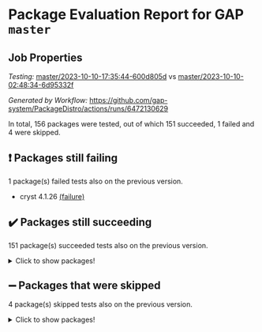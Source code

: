 # Package Evaluation Report for GAP `master`

## Job Properties

*Testing:* [master/2023-10-10-17:35:44-600d805d](https://github.com/gap-system/PackageDistro/blob/data/reports/master/2023-10-10-17:35:44-600d805d) vs [master/2023-10-10-02:48:34-6d95332f](https://github.com/gap-system/PackageDistro/blob/data/reports/master/2023-10-10-02:48:34-6d95332f)

*Generated by Workflow:* https://github.com/gap-system/PackageDistro/actions/runs/6472130629

In total, 156 packages were tested, out of which 151 succeeded, 1 failed and 4 were skipped.

## :exclamation: Packages still failing

1 package(s) failed tests also on the previous version.
- cryst 4.1.26 [(failure)](https://github.com/gap-system/PackageDistro/actions/runs/6472130629/job/17573358379)

## :heavy_check_mark: Packages still succeeding

151 package(s) succeeded tests also on the previous version.
<details><summary>Click to show packages!</summary>

- 4ti2interface 2023.02-04 [(success)](https://github.com/gap-system/PackageDistro/actions/runs/6472130629/job/17573348112)
- ace 5.6.2 [(success)](https://github.com/gap-system/PackageDistro/actions/runs/6472130629/job/17573348357)
- aclib 1.3.2 [(success)](https://github.com/gap-system/PackageDistro/actions/runs/6472130629/job/17573348718)
- agt 0.3.1 [(success)](https://github.com/gap-system/PackageDistro/actions/runs/6472130629/job/17573349032)
- alnuth 3.2.1 [(success)](https://github.com/gap-system/PackageDistro/actions/runs/6472130629/job/17573349303)
- anupq 3.3.0 [(success)](https://github.com/gap-system/PackageDistro/actions/runs/6472130629/job/17573349589)
- atlasrep 2.1.7 [(success)](https://github.com/gap-system/PackageDistro/actions/runs/6472130629/job/17573353346)
- autodoc 2023.06.19 [(success)](https://github.com/gap-system/PackageDistro/actions/runs/6472130629/job/17573353717)
- automata 1.15 [(success)](https://github.com/gap-system/PackageDistro/actions/runs/6472130629/job/17573354086)
- automgrp 1.3.2 [(success)](https://github.com/gap-system/PackageDistro/actions/runs/6472130629/job/17573354487)
- autpgrp 1.11 [(success)](https://github.com/gap-system/PackageDistro/actions/runs/6472130629/job/17573354841)
- cap 2023.10-06 [(success)](https://github.com/gap-system/PackageDistro/actions/runs/6472130629/job/17573355106)
- caratinterface 2.3.5 [(success)](https://github.com/gap-system/PackageDistro/actions/runs/6472130629/job/17573355387)
- cddinterface 2022.11.01 [(success)](https://github.com/gap-system/PackageDistro/actions/runs/6472130629/job/17573355683)
- circle 1.6.6 [(success)](https://github.com/gap-system/PackageDistro/actions/runs/6472130629/job/17573355993)
- classicpres 1.22 [(success)](https://github.com/gap-system/PackageDistro/actions/runs/6472130629/job/17573356317)
- cohomolo 1.6.11 [(success)](https://github.com/gap-system/PackageDistro/actions/runs/6472130629/job/17573356612)
- congruence 1.2.5 [(success)](https://github.com/gap-system/PackageDistro/actions/runs/6472130629/job/17573356934)
- corelg 1.56 [(success)](https://github.com/gap-system/PackageDistro/actions/runs/6472130629/job/17573357245)
- crime 1.6 [(success)](https://github.com/gap-system/PackageDistro/actions/runs/6472130629/job/17573357541)
- crisp 1.4.6 [(success)](https://github.com/gap-system/PackageDistro/actions/runs/6472130629/job/17573357833)
- crypting 0.10.4 [(success)](https://github.com/gap-system/PackageDistro/actions/runs/6472130629/job/17573358080)
- crystcat 1.1.10 [(success)](https://github.com/gap-system/PackageDistro/actions/runs/6472130629/job/17573358618)
- ctbllib 1.3.6 [(success)](https://github.com/gap-system/PackageDistro/actions/runs/6472130629/job/17573358860)
- cubefree 1.19 [(success)](https://github.com/gap-system/PackageDistro/actions/runs/6472130629/job/17573359108)
- curlinterface 2.3.2 [(success)](https://github.com/gap-system/PackageDistro/actions/runs/6472130629/job/17573359451)
- cvec 2.8.1 [(success)](https://github.com/gap-system/PackageDistro/actions/runs/6472130629/job/17573359695)
- datastructures 0.3.0 [(success)](https://github.com/gap-system/PackageDistro/actions/runs/6472130629/job/17573359924)
- deepthought 1.0.6 [(success)](https://github.com/gap-system/PackageDistro/actions/runs/6472130629/job/17573360244)
- design 1.8 [(success)](https://github.com/gap-system/PackageDistro/actions/runs/6472130629/job/17573360562)
- difsets 2.3.1 [(success)](https://github.com/gap-system/PackageDistro/actions/runs/6472130629/job/17573360881)
- digraphs 1.6.3 [(success)](https://github.com/gap-system/PackageDistro/actions/runs/6472130629/job/17573361148)
- edim 1.3.7 [(success)](https://github.com/gap-system/PackageDistro/actions/runs/6472130629/job/17573361462)
- example 4.3.4 [(success)](https://github.com/gap-system/PackageDistro/actions/runs/6472130629/job/17573361832)
- examplesforhomalg 2023.10-01 [(success)](https://github.com/gap-system/PackageDistro/actions/runs/6472130629/job/17573362074)
- factint 1.6.3 [(success)](https://github.com/gap-system/PackageDistro/actions/runs/6472130629/job/17573362385)
- ferret 1.0.9 [(success)](https://github.com/gap-system/PackageDistro/actions/runs/6472130629/job/17573362682)
- fga 1.5.0 [(success)](https://github.com/gap-system/PackageDistro/actions/runs/6472130629/job/17573363025)
- fining 1.5.6 [(success)](https://github.com/gap-system/PackageDistro/actions/runs/6472130629/job/17573363353)
- float 1.0.3 [(success)](https://github.com/gap-system/PackageDistro/actions/runs/6472130629/job/17573363619)
- format 1.4.3 [(success)](https://github.com/gap-system/PackageDistro/actions/runs/6472130629/job/17573363965)
- forms 1.2.9 [(success)](https://github.com/gap-system/PackageDistro/actions/runs/6472130629/job/17573364287)
- fplsa 1.2.6 [(success)](https://github.com/gap-system/PackageDistro/actions/runs/6472130629/job/17573364644)
- fr 2.4.12 [(success)](https://github.com/gap-system/PackageDistro/actions/runs/6472130629/job/17573364951)
- francy 2.0.3 [(success)](https://github.com/gap-system/PackageDistro/actions/runs/6472130629/job/17573365235)
- fwtree 1.3 [(success)](https://github.com/gap-system/PackageDistro/actions/runs/6472130629/job/17573365529)
- gapdoc 1.6.6 [(success)](https://github.com/gap-system/PackageDistro/actions/runs/6472130629/job/17573365838)
- gauss 2023.02-04 [(success)](https://github.com/gap-system/PackageDistro/actions/runs/6472130629/job/17573366128)
- gaussforhomalg 2023.10-01 [(success)](https://github.com/gap-system/PackageDistro/actions/runs/6472130629/job/17573366391)
- gbnp 1.0.5 [(success)](https://github.com/gap-system/PackageDistro/actions/runs/6472130629/job/17573366742)
- generalizedmorphismsforcap 2023.08-02 [(success)](https://github.com/gap-system/PackageDistro/actions/runs/6472130629/job/17573367023)
- genss 1.6.8 [(success)](https://github.com/gap-system/PackageDistro/actions/runs/6472130629/job/17573367367)
- gradedmodules 2023.09-01 [(success)](https://github.com/gap-system/PackageDistro/actions/runs/6472130629/job/17573367705)
- gradedringforhomalg 2023.08-01 [(success)](https://github.com/gap-system/PackageDistro/actions/runs/6472130629/job/17573368070)
- grape 4.9.0 [(success)](https://github.com/gap-system/PackageDistro/actions/runs/6472130629/job/17573368415)
- groupoids 1.73 [(success)](https://github.com/gap-system/PackageDistro/actions/runs/6472130629/job/17573368733)
- grpconst 2.6.4 [(success)](https://github.com/gap-system/PackageDistro/actions/runs/6472130629/job/17573369053)
- guarana 0.96.3 [(success)](https://github.com/gap-system/PackageDistro/actions/runs/6472130629/job/17573369400)
- guava 3.18 [(success)](https://github.com/gap-system/PackageDistro/actions/runs/6472130629/job/17573369794)
- hap 1.58 [(success)](https://github.com/gap-system/PackageDistro/actions/runs/6472130629/job/17573370193)
- hapcryst 0.1.15 [(success)](https://github.com/gap-system/PackageDistro/actions/runs/6472130629/job/17573370459)
- hecke 1.5.3 [(success)](https://github.com/gap-system/PackageDistro/actions/runs/6472130629/job/17573370735)
- help 3.5 [(success)](https://github.com/gap-system/PackageDistro/actions/runs/6472130629/job/17573371018)
- homalg 2023.10-01 [(success)](https://github.com/gap-system/PackageDistro/actions/runs/6472130629/job/17573371285)
- homalgtocas 2023.08-01 [(success)](https://github.com/gap-system/PackageDistro/actions/runs/6472130629/job/17573371585)
- idrel 2.45 [(success)](https://github.com/gap-system/PackageDistro/actions/runs/6472130629/job/17573371926)
- images 1.3.1 [(success)](https://github.com/gap-system/PackageDistro/actions/runs/6472130629/job/17573372266)
- intpic 0.3.0 [(success)](https://github.com/gap-system/PackageDistro/actions/runs/6472130629/job/17573372577)
- io 4.8.1 [(success)](https://github.com/gap-system/PackageDistro/actions/runs/6472130629/job/17573372931)
- io_forhomalg 2023.02-04 [(success)](https://github.com/gap-system/PackageDistro/actions/runs/6472130629/job/17573373218)
- irredsol 1.4.4 [(success)](https://github.com/gap-system/PackageDistro/actions/runs/6472130629/job/17573373649)
- json 2.1.1 [(success)](https://github.com/gap-system/PackageDistro/actions/runs/6472130629/job/17573373955)
- jupyterkernel 1.5.0 [(success)](https://github.com/gap-system/PackageDistro/actions/runs/6472130629/job/17573374247)
- jupyterviz 1.5.6 [(success)](https://github.com/gap-system/PackageDistro/actions/runs/6472130629/job/17573374552)
- kan 1.36 [(success)](https://github.com/gap-system/PackageDistro/actions/runs/6472130629/job/17573374886)
- kbmag 1.5.11 [(success)](https://github.com/gap-system/PackageDistro/actions/runs/6472130629/job/17573375158)
- laguna 3.9.6 [(success)](https://github.com/gap-system/PackageDistro/actions/runs/6472130629/job/17573375454)
- liealgdb 2.2.1 [(success)](https://github.com/gap-system/PackageDistro/actions/runs/6472130629/job/17573375755)
- liepring 2.8 [(success)](https://github.com/gap-system/PackageDistro/actions/runs/6472130629/job/17573376029)
- liering 2.4.2 [(success)](https://github.com/gap-system/PackageDistro/actions/runs/6472130629/job/17573376251)
- linearalgebraforcap 2023.10-03 [(success)](https://github.com/gap-system/PackageDistro/actions/runs/6472130629/job/17573376532)
- localizeringforhomalg 2023.10-01 [(success)](https://github.com/gap-system/PackageDistro/actions/runs/6472130629/job/17573376820)
- loops 3.4.3 [(success)](https://github.com/gap-system/PackageDistro/actions/runs/6472130629/job/17573377095)
- lpres 1.0.3 [(success)](https://github.com/gap-system/PackageDistro/actions/runs/6472130629/job/17573377365)
- majoranaalgebras 1.5.1 [(success)](https://github.com/gap-system/PackageDistro/actions/runs/6472130629/job/17573377671)
- mapclass 1.4.6 [(success)](https://github.com/gap-system/PackageDistro/actions/runs/6472130629/job/17573377934)
- matgrp 0.70 [(success)](https://github.com/gap-system/PackageDistro/actions/runs/6472130629/job/17573378204)
- matricesforhomalg 2023.10-01 [(success)](https://github.com/gap-system/PackageDistro/actions/runs/6472130629/job/17573378485)
- modisom 2.5.4 [(success)](https://github.com/gap-system/PackageDistro/actions/runs/6472130629/job/17573378747)
- modulepresentationsforcap 2023.10-01 [(success)](https://github.com/gap-system/PackageDistro/actions/runs/6472130629/job/17573379102)
- modules 2023.10-01 [(success)](https://github.com/gap-system/PackageDistro/actions/runs/6472130629/job/17573379327)
- monoidalcategories 2023.08-11 [(success)](https://github.com/gap-system/PackageDistro/actions/runs/6472130629/job/17573379567)
- nconvex 2022.09-01 [(success)](https://github.com/gap-system/PackageDistro/actions/runs/6472130629/job/17573379912)
- nilmat 1.4.2 [(success)](https://github.com/gap-system/PackageDistro/actions/runs/6472130629/job/17573380185)
- nock 1.5 [(success)](https://github.com/gap-system/PackageDistro/actions/runs/6472130629/job/17573380506)
- normalizinterface 1.3.6 [(success)](https://github.com/gap-system/PackageDistro/actions/runs/6472130629/job/17573380773)
- nq 2.5.10 [(success)](https://github.com/gap-system/PackageDistro/actions/runs/6472130629/job/17573381017)
- numericalsgps 1.3.1 [(success)](https://github.com/gap-system/PackageDistro/actions/runs/6472130629/job/17573381335)
- openmath 11.5.3 [(success)](https://github.com/gap-system/PackageDistro/actions/runs/6472130629/job/17573381662)
- orb 4.9.0 [(success)](https://github.com/gap-system/PackageDistro/actions/runs/6472130629/job/17573381969)
- packagemanager 1.4.1 [(success)](https://github.com/gap-system/PackageDistro/actions/runs/6472130629/job/17573382218)
- patternclass 2.4.3 [(success)](https://github.com/gap-system/PackageDistro/actions/runs/6472130629/job/17573382456)
- permut 2.0.4 [(success)](https://github.com/gap-system/PackageDistro/actions/runs/6472130629/job/17573382665)
- polenta 1.3.10 [(success)](https://github.com/gap-system/PackageDistro/actions/runs/6472130629/job/17573382916)
- polymaking 0.8.7 [(success)](https://github.com/gap-system/PackageDistro/actions/runs/6472130629/job/17573383118)
- primgrp 3.4.4 [(success)](https://github.com/gap-system/PackageDistro/actions/runs/6472130629/job/17573383347)
- profiling 2.5.4 [(success)](https://github.com/gap-system/PackageDistro/actions/runs/6472130629/job/17573383543)
- qpa 1.34 [(success)](https://github.com/gap-system/PackageDistro/actions/runs/6472130629/job/17573383791)
- quagroup 1.8.3 [(success)](https://github.com/gap-system/PackageDistro/actions/runs/6472130629/job/17573384054)
- radiroot 2.9 [(success)](https://github.com/gap-system/PackageDistro/actions/runs/6472130629/job/17573384330)
- rcwa 4.7.1 [(success)](https://github.com/gap-system/PackageDistro/actions/runs/6472130629/job/17573384571)
- rds 1.8 [(success)](https://github.com/gap-system/PackageDistro/actions/runs/6472130629/job/17573384816)
- recog 1.4.2 [(success)](https://github.com/gap-system/PackageDistro/actions/runs/6472130629/job/17573385123)
- repndecomp 1.3.0 [(success)](https://github.com/gap-system/PackageDistro/actions/runs/6472130629/job/17573385380)
- repsn 3.1.1 [(success)](https://github.com/gap-system/PackageDistro/actions/runs/6472130629/job/17573385705)
- resclasses 4.7.3 [(success)](https://github.com/gap-system/PackageDistro/actions/runs/6472130629/job/17573385987)
- ringsforhomalg 2023.09-01 [(success)](https://github.com/gap-system/PackageDistro/actions/runs/6472130629/job/17573386324)
- sco 2023.08-01 [(success)](https://github.com/gap-system/PackageDistro/actions/runs/6472130629/job/17573386739)
- scscp 2.4.1 [(success)](https://github.com/gap-system/PackageDistro/actions/runs/6472130629/job/17573387463)
- semigroups 5.3.2 [(success)](https://github.com/gap-system/PackageDistro/actions/runs/6472130629/job/17573387785)
- sglppow 2.3 [(success)](https://github.com/gap-system/PackageDistro/actions/runs/6472130629/job/17573388071)
- sgpviz 0.999.5 [(success)](https://github.com/gap-system/PackageDistro/actions/runs/6472130629/job/17573388424)
- simpcomp 2.1.14 [(success)](https://github.com/gap-system/PackageDistro/actions/runs/6472130629/job/17573388732)
- singular 2023.02.09 [(success)](https://github.com/gap-system/PackageDistro/actions/runs/6472130629/job/17573389096)
- sl2reps 1.1 [(success)](https://github.com/gap-system/PackageDistro/actions/runs/6472130629/job/17573389433)
- sla 1.5.3 [(success)](https://github.com/gap-system/PackageDistro/actions/runs/6472130629/job/17573389790)
- smallgrp 1.5.3 [(success)](https://github.com/gap-system/PackageDistro/actions/runs/6472130629/job/17573390101)
- smallsemi 0.6.13 [(success)](https://github.com/gap-system/PackageDistro/actions/runs/6472130629/job/17573390520)
- sonata 2.9.6 [(success)](https://github.com/gap-system/PackageDistro/actions/runs/6472130629/job/17573390892)
- sophus 1.27 [(success)](https://github.com/gap-system/PackageDistro/actions/runs/6472130629/job/17573391230)
- sotgrps 1.2 [(success)](https://github.com/gap-system/PackageDistro/actions/runs/6472130629/job/17573391582)
- spinsym 1.5.2 [(success)](https://github.com/gap-system/PackageDistro/actions/runs/6472130629/job/17573391876)
- standardff 1.0 [(success)](https://github.com/gap-system/PackageDistro/actions/runs/6472130629/job/17573392203)
- symbcompcc 1.3.2 [(success)](https://github.com/gap-system/PackageDistro/actions/runs/6472130629/job/17573392496)
- thelma 1.3 [(success)](https://github.com/gap-system/PackageDistro/actions/runs/6472130629/job/17573392820)
- tomlib 1.2.9 [(success)](https://github.com/gap-system/PackageDistro/actions/runs/6472130629/job/17573393110)
- toolsforhomalg 2023.10-01 [(success)](https://github.com/gap-system/PackageDistro/actions/runs/6472130629/job/17573393397)
- toric 1.9.5 [(success)](https://github.com/gap-system/PackageDistro/actions/runs/6472130629/job/17573393775)
- toricvarieties 2022.07.13 [(success)](https://github.com/gap-system/PackageDistro/actions/runs/6472130629/job/17573394515)
- transgrp 3.6.4 [(success)](https://github.com/gap-system/PackageDistro/actions/runs/6472130629/job/17573394854)
- ugaly 4.1.3 [(success)](https://github.com/gap-system/PackageDistro/actions/runs/6472130629/job/17573395182)
- unipot 1.5 [(success)](https://github.com/gap-system/PackageDistro/actions/runs/6472130629/job/17573395522)
- unitlib 4.2.0 [(success)](https://github.com/gap-system/PackageDistro/actions/runs/6472130629/job/17573395856)
- utils 0.84 [(success)](https://github.com/gap-system/PackageDistro/actions/runs/6472130629/job/17573396240)
- uuid 0.7 [(success)](https://github.com/gap-system/PackageDistro/actions/runs/6472130629/job/17573396534)
- walrus 0.9991 [(success)](https://github.com/gap-system/PackageDistro/actions/runs/6472130629/job/17573396838)
- wedderga 4.10.4 [(success)](https://github.com/gap-system/PackageDistro/actions/runs/6472130629/job/17573397153)
- xmod 2.91 [(success)](https://github.com/gap-system/PackageDistro/actions/runs/6472130629/job/17573397505)
- xmodalg 1.23 [(success)](https://github.com/gap-system/PackageDistro/actions/runs/6472130629/job/17573397845)
- yangbaxter 0.10.3 [(success)](https://github.com/gap-system/PackageDistro/actions/runs/6472130629/job/17573398157)
- zeromqinterface 0.14 [(success)](https://github.com/gap-system/PackageDistro/actions/runs/6472130629/job/17573398506)
</details>

## :heavy_minus_sign: Packages that were skipped

4 package(s) skipped tests also on the previous version.
<details><summary>Click to show packages!</summary>

- browse 1.8.21 [(skipped)](https://github.com/gap-system/PackageDistro/actions/runs/6472130629/job/17572144024)
- itc 1.5.1 [(skipped)](https://github.com/gap-system/PackageDistro/actions/runs/6472130629/job/17572144024)
- polycyclic 2.16 [(skipped)](https://github.com/gap-system/PackageDistro/actions/runs/6472130629/job/17572144024)
- xgap 4.31 [(skipped)](https://github.com/gap-system/PackageDistro/actions/runs/6472130629/job/17572144024)
</details>

